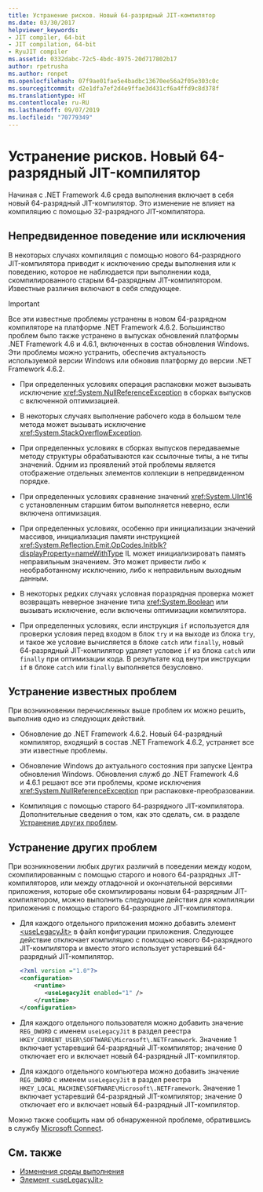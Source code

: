 ```yaml
---
title: Устранение рисков. Новый 64-разрядный JIT-компилятор
ms.date: 03/30/2017
helpviewer_keywords:
- JIT compiler, 64-bit
- JIT compilation, 64-bit
- RyuJIT compiler
ms.assetid: 0332dabc-72c5-4bdc-8975-20d717802b17
author: rpetrusha
ms.author: ronpet
ms.openlocfilehash: 07f9ae01fae5e4badbc13670ee56a2f05e303c0c
ms.sourcegitcommit: d2e1dfa7ef2d4e9ffae3d431cf6a4ffd9c8d378f
ms.translationtype: HT
ms.contentlocale: ru-RU
ms.lasthandoff: 09/07/2019
ms.locfileid: "70779349"
---
```

# <a name="mitigation-new-64-bit-jit-compiler"></a>Устранение рисков. Новый 64-разрядный JIT-компилятор
Начиная с .NET Framework 4.6 среда выполнения включает в себя новый 64-разрядный JIT-компилятор. Это изменение не влияет на компиляцию с помощью 32-разрядного JIT-компилятора.  
  
## <a name="unexpected-behavior-or-exceptions"></a>Непредвиденное поведение или исключения  
 В некоторых случаях компиляция с помощью нового 64-разрядного JIT-компилятора приводит к исключению среды выполнения или к поведению, которое не наблюдается при выполнении кода, скомпилированного старым 64-разрядным JIT-компилятором. Известные различия включают в себя следующее.  
  
> [!IMPORTANT]
> Все эти известные проблемы устранены в новом 64-разрядном компиляторе на платформе .NET Framework 4.6.2. Большинство проблем было также устранено в выпусках обновлений платформы .NET Framework 4.6 и 4.6.1, включенных в состав обновления Windows. Эти проблемы можно устранить, обеспечив актуальность используемой версии Windows или обновив платформу до версии .NET Framework 4.6.2.  
  
- При определенных условиях операция распаковки может вызывать исключение <xref:System.NullReferenceException> в сборках выпусков с включенной оптимизацией.  
  
- В некоторых случаях выполнение рабочего кода в большом теле метода может вызывать исключение <xref:System.StackOverflowException>.  
  
- При определенных условиях в сборках выпусков передаваемые методу структуры обрабатываются как ссылочные типы, а не типы значений. Одним из проявлений этой проблемы является отображение отдельных элементов коллекции в непредвиденном порядке.  
  
- При определенных условиях сравнение значений <xref:System.UInt16> с установленным старшим битом выполняется неверно, если включена оптимизация.  
  
- При определенных условиях, особенно при инициализации значений массивов, инициализация памяти инструкцией <xref:System.Reflection.Emit.OpCodes.Initblk?displayProperty=nameWithType> IL может инициализировать память неправильным значением. Это может привести либо к необработанному исключению, либо к неправильным выходным данным.  
  
- В некоторых редких случаях условная поразрядная проверка может возвращать неверное значение типа <xref:System.Boolean> или вызывать исключение, если включены оптимизации компилятора.  
  
- При определенных условиях, если инструкция `if` используется для проверки условия перед входом в блок `try` и на выходе из блока `try`, и такое же условие вычисляется в блоке `catch` или `finally`, новый 64-разрядный JIT-компилятор удаляет условие `if` из блока `catch` или `finally` при оптимизации кода. В результате код внутри инструкции `if` в блоке `catch` или `finally` выполняется безусловно.  
  
<a name="General"></a>   
## <a name="mitigation-of-known-issues"></a>Устранение известных проблем  
 При возникновении перечисленных выше проблем их можно решить, выполнив одно из следующих действий.  
  
- Обновление до .NET Framework 4.6.2. Новый 64-разрядный компилятор, входящий в состав .NET Framework 4.6.2, устраняет все эти известные проблемы.  
  
- Обновление Windows до актуального состояния при запуске Центра обновления Windows. Обновления служб до .NET Framework 4.6 и 4.6.1 решают все эти проблемы, кроме исключения <xref:System.NullReferenceException> при распаковке-преобразовании.  
  
- Компиляция с помощью старого 64-разрядного JIT-компилятора. Дополнительные сведения о том, как это сделать, см. в разделе [Устранение других проблем](#Other).  
  
<a name="Other"></a>   
## <a name="mitigation-of-other-issues"></a>Устранение других проблем  
 При возникновении любых других различий в поведении между кодом, скомпилированным с помощью старого и нового 64-разрядных JIT-компиляторов, или между отладочной и окончательной версиями приложения, которые обе скомпилированы новым 64-разрядным JIT-компилятором, можно выполнить следующие действия для компиляции приложения с помощью старого 64-разрядного JIT-компилятора.  
  
- Для каждого отдельного приложения можно добавить элемент [\<useLegacyJit>](../configure-apps/file-schema/runtime/uselegacyjit-element.md) в файл конфигурации приложения. Следующее действие отключает компиляцию с помощью нового 64-разрядного JIT-компилятора и вместо этого использует устаревший 64-разрядный JIT-компилятор.  
  
    ```xml  
    <?xml version ="1.0"?>  
    <configuration>  
        <runtime>  
           <useLegacyJit enabled="1" />  
        </runtime>  
    </configuration>  
    ```  
  
- Для каждого отдельного пользователя можно добавить значение `REG_DWORD` с именем `useLegacyJit` в раздел реестра `HKEY_CURRENT_USER\SOFTWARE\Microsoft\.NETFramework`. Значение 1 включает устаревший 64-разрядный JIT-компилятор; значение 0 отключает его и включает новый 64-разрядный JIT-компилятор.  
  
- Для каждого отдельного компьютера можно добавить значение `REG_DWORD` с именем `useLegacyJit` в раздел реестра `HKEY_LOCAL_MACHINE\SOFTWARE\Microsoft\.NETFramework`. Значение 1 включает устаревший 64-разрядный JIT-компилятор; значение 0 отключает его и включает новый 64-разрядный JIT-компилятор.  
  
 Можно также сообщить нам об обнаруженной проблеме, обратившись в службу [Microsoft Connect](https://connect.microsoft.com/VisualStudio).  
  
## <a name="see-also"></a>См. также

- [Изменения среды выполнения](runtime-changes-in-the-net-framework-4-6.md)
- [Элемент \<useLegacyJit>](../configure-apps/file-schema/runtime/uselegacyjit-element.md)
